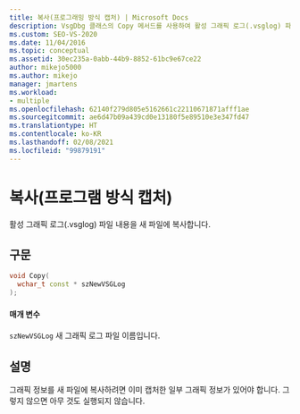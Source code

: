 ```yaml
---
title: 복사(프로그래밍 방식 캡처) | Microsoft Docs
description: VsgDbg 클래스의 Copy 메서드를 사용하여 활성 그래픽 로그(.vsglog) 파일의 내용을 새 파일에 복사합니다.
ms.custom: SEO-VS-2020
ms.date: 11/04/2016
ms.topic: conceptual
ms.assetid: 30ec235a-0abb-44b9-8852-61bc9e67ce22
author: mikejo5000
ms.author: mikejo
manager: jmartens
ms.workload:
- multiple
ms.openlocfilehash: 62140f279d805e5162661c22110671871afff1ae
ms.sourcegitcommit: ae6d47b09a439cd0e13180f5e89510e3e347fd47
ms.translationtype: HT
ms.contentlocale: ko-KR
ms.lasthandoff: 02/08/2021
ms.locfileid: "99879191"
---
```

# <a name="copy-programmatic-capture"></a>복사(프로그램 방식 캡처)
활성 그래픽 로그(.vsglog) 파일 내용을 새 파일에 복사합니다.

## <a name="syntax"></a>구문

```C++
void Copy(
  wchar_t const * szNewVSGLog
);
```

#### <a name="parameters"></a>매개 변수
 `szNewVSGLog` 새 그래픽 로그 파일 이름입니다.

## <a name="remarks"></a>설명
 그래픽 정보를 새 파일에 복사하려면 이미 캡처한 일부 그래픽 정보가 있어야 합니다. 그렇지 않으면 아무 것도 실행되지 않습니다.